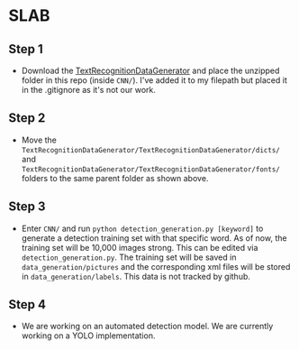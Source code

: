 # SLAB

## Step 1
- Download the [TextRecognitionDataGenerator](https://github.com/Belval/TextRecognitionDataGenerator) and place the unzipped folder in this repo (inside `CNN/`). I've added it to my filepath but placed it in the .gitignore as it's not our work.

## Step 2
- Move the `TextRecognitionDataGenerator/TextRecognitionDataGenerator/dicts/` and `TextRecognitionDataGenerator/TextRecognitionDataGenerator/fonts/` folders to the same parent folder as shown above.

## Step 3
- Enter `CNN/` and run `python detection_generation.py [keyword]` to generate a detection training set with that specific word. As of now, the training set will be 10,000 images strong. This can be edited via `detection_generation.py`. The training set will be saved in `data_generation/pictures` and the corresponding xml files will be stored in `data_generation/labels`. This data is not tracked by github.

## Step 4
- We are working on an automated detection model. We are currently working on a YOLO implementation.
